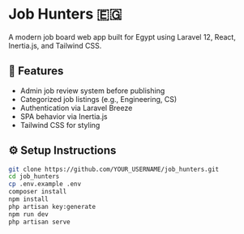 # Job Hunters 🇪🇬

A modern job board web app built for Egypt using Laravel 12, React, Inertia.js, and Tailwind CSS.

## 🚀 Features
- Admin job review system before publishing
- Categorized job listings (e.g., Engineering, CS)
- Authentication via Laravel Breeze
- SPA behavior via Inertia.js
- Tailwind CSS for styling

## ⚙️ Setup Instructions

```bash
git clone https://github.com/YOUR_USERNAME/job_hunters.git
cd job_hunters
cp .env.example .env
composer install
npm install
php artisan key:generate
npm run dev
php artisan serve
